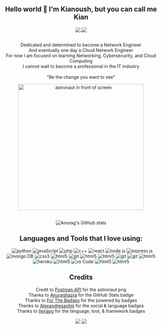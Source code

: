 <div align="center">

## Hello world 👋 I'm Kianoush, but you can call me Kian

<a href="https://www.linkedin.com/in/kianranjbar">
  <img align="center" src="https://img.shields.io/badge/LinkedIn-0A66C2?style=for-the-badge&logo=linkedin&logoColor=white" />
</a>
<a href="https://kiansportfolio.herokuapp.com">
   <img align="center" src="https://img.shields.io/badge/Personal website-E10915?style=for-the-badge&logo=&logoColor=white" /> 
  </a>


<br>Dedicated and determined to become a Network Engineer 
<br>And eventually one day a Cloud Network Engineer
<br>For now I am focused on learning Networking, Cybersecurity, and Cloud Computing
<br>I cannot wait to become a professional in the IT industry
<br>
<br>"Be the change you want to see"



<img src="https://blog.postman.com/wp-content/uploads/2020/06/schema-postmanautBKG.png" width="400" alt="astronaut in front of screen">

<br>![Anurag's GitHub stats](https://github-readme-stats.vercel.app/api?username=theKianoush&theme=react&show_icons=true&include_all_commits=true&count_private=true&hide=stars)

## Languages and Tools that I love using:
<a>
  <p>&nbsp;
    <img src="https://img.shields.io/badge/Python-FFD43B?style=for-the-badge&logo=python&logoColor=darkgreen" alt="python"/>
    <img src="https://img.shields.io/badge/javascript-%23323330.svg?style=for-the-badge&logo=javascript&logoColor=%23F7DF1E" alt="javaScript"/>
    <img src="https://img.shields.io/badge/PHP-777BB4?style=for-the-badge&logo=php&logoColor=white" alt="php"/>
    <img src="https://img.shields.io/badge/c++-%2300599C.svg?style=for-the-badge&logo=c%2B%2B&logoColor=white" alt="c++"/>
    
<img src="https://img.shields.io/badge/react-%2320232a.svg?style=for-the-badge&logo=react&logoColor=%2361DAFB" alt="react"/>
    <img src="https://img.shields.io/badge/node.js-6DA55F?style=for-the-badge&logo=node.js&logoColor=white" alt="node js"/>
    <img src="https://img.shields.io/badge/express.js-%23404d59.svg?style=for-the-badge&logo=express&logoColor=%2361DAFB" alt="express js"/>  
    <img src="https://img.shields.io/badge/MongoDB-white?style=for-the-badge&logo=mongodb&logoColor=4EA94B" alt="mongo DB"/> 
 <img src="https://img.shields.io/badge/css-%231572B6.svg?style=for-the-badge&logo=css3&logoColor=white" alt="css3"/>
    <img src="https://img.shields.io/badge/html-%23E34F26.svg?style=for-the-badge&logo=html5&logoColor=white" alt="html5"/>
    <img src="https://img.shields.io/badge/git-%23F05033.svg?style=for-the-badge&logo=git&logoColor=white" alt="git"/>
    <img src="https://img.shields.io/badge/Linux-FCC624.svg?style=for-the-badge&logo=Linux&logoColor=white" alt="html5"/>
    <img src="https://img.shields.io/badge/Apache-D22128.svg?style=for-the-badge&logo=Apache&logoColor=white" alt="html5"/>
    <img src="https://img.shields.io/badge/XAMPP-FB7A24.svg?style=for-the-badge&logo=XAMPP&logoColor=white" alt="git"/>
    <img src="https://img.shields.io/badge/mysql-4479A1.svg?style=for-the-badge&logo=MySQL&logoColor=white" alt="git"/>
    <img src="https://img.shields.io/badge/WebStorm-000000.svg?style=for-the-badge&logo=WebStorm&logoColor=white" alt="html5"/>
      <img src="https://img.shields.io/badge/heroku-%23430098.svg?style=for-the-badge&logo=heroku&logoColor=white" alt="heroku"/> 
 <img src="https://img.shields.io/badge/Microsoft%20Excel-217346.svg?style=for-the-badge&logo=Microsoft-Excel&logoColor=white" alt="html5"/>
<img src="https://img.shields.io/badge/Visual%20Studio%20Code-0078d7.svg?style=for-the-badge&logo=visual-studio-code&logoColor=white" alt="vs Code"/>
 <img src="https://img.shields.io/badge/Visual Studio-5C2D91.svg?style=for-the-badge&logo=Visual-Studio&logoColor=white" alt="html5"/>
    <img src="https://img.shields.io/badge/Wireshark-1679A7.svg?style=for-the-badge&logo=Wireshark&logoColor=white" alt="html5"/>

</p>
</a>




## Credits
Credit to [Postman API](https://www.postman.com) for the astronaut png
<br>Thanks to [Anuraghazra](https://github.com/anuraghazra/github-readme-stats) for the GitHub Stats badge
<br>Thanks to [For The Badges](https://forthebadge.com) for the powered by badges
<br>Thanks to [Alexandresanlim](https://github.com/alexandresanlim/Badges4-README.md-Profile) for the social & language badges
<br>Thanks to [Ileriayo](https://github.com/Ileriayo/markdown-badges) for the language, tool, & framework badges
  
 

<img align="center" src="https://forthebadge.com/images/badges/powered-by-black-magic.svg" />
<img align="center" src="https://forthebadge.com/images/badges/powered-by-coffee.svg" />



